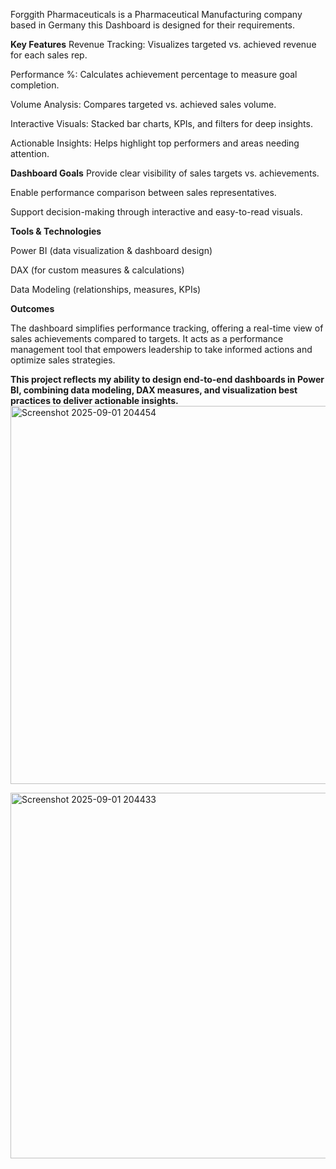 Forggith Pharmaceuticals is a Pharmaceutical Manufacturing company based in Germany this Dashboard is designed for their requirements.

**Key Features**
Revenue Tracking: Visualizes targeted vs. achieved revenue for each sales rep.

Performance %: Calculates achievement percentage to measure goal completion.

Volume Analysis: Compares targeted vs. achieved sales volume.

Interactive Visuals: Stacked bar charts, KPIs, and filters for deep insights.

Actionable Insights: Helps highlight top performers and areas needing attention.

**Dashboard Goals**
Provide clear visibility of sales targets vs. achievements.

Enable performance comparison between sales representatives.

Support decision-making through interactive and easy-to-read visuals.

**Tools & Technologies**

Power BI (data visualization & dashboard design)

DAX (for custom measures & calculations)

Data Modeling (relationships, measures, KPIs)

**Outcomes**

The dashboard simplifies performance tracking, offering a real-time view of sales achievements compared to targets. 
It acts as a performance management tool that empowers leadership to take informed actions and optimize sales strategies.

**This project reflects my ability to design end-to-end dashboards in Power BI, combining data modeling, DAX measures, and visualization best practices to deliver actionable insights.** 
<img width="1064" height="605" alt="Screenshot 2025-09-01 204454" src="https://github.com/user-attachments/assets/7d9f9cec-08ea-49a6-b9c6-b004126f7eef" />

<img width="1025" height="585" alt="Screenshot 2025-09-01 204433" src="https://github.com/user-attachments/assets/6e808725-a36e-4d58-a878-7894f837d40c" />
